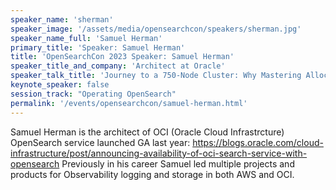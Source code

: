 ```yaml
---
speaker_name: 'sherman'
speaker_image: '/assets/media/opensearchcon/speakers/sherman.jpg'
speaker_name_full: 'Samuel Herman'
primary_title: 'Speaker: Samuel Herman'
title: 'OpenSearchCon 2023 Speaker: Samuel Herman'
speaker_title_and_company: 'Architect at Oracle'
speaker_talk_title: 'Journey to a 750-Node Cluster: Why Mastering Allocation and Routing in OpenSearch is the Key to Successfully Achieving Massive Scale'
keynote_speaker: false
session_track: "Operating OpenSearch"
permalink: '/events/opensearchcon/samuel-herman.html'
---
```


Samuel Herman is the architect of OCI (Oracle Cloud Infrastrcture) OpenSearch service launched GA last year: https://blogs.oracle.com/cloud-infrastructure/post/announcing-availability-of-oci-search-service-with-opensearch Previously in his career Samuel led multiple projects and products for Observability logging and storage in both AWS and OCI.

